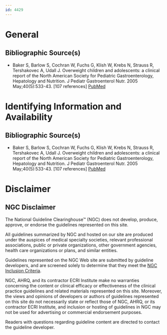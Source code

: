 ```yaml
---
id: 4429
---
```


# General

## Bibliographic Source(s)

- Baker S, Barlow S, Cochran W, Fuchs G, Klish W, Krebs N, Strauss R, Tershakovec A, Udall J. Overweight children and adolescents: a clinical report of the North American Society for Pediatric Gastroenterology, Hepatology and Nutrition. J Pediatr Gastroenterol Nutr. 2005 May;40(5):533-43. [107 references] [ PubMed ](http://www.ncbi.nlm.nih.gov/entrez/query.fcgi?cmd=Retrieve&db=pubmed&dopt=Abstract&list_uids=15861011)

# Identifying Information and Availability

## Bibliographic Source(s)

- Baker S, Barlow S, Cochran W, Fuchs G, Klish W, Krebs N, Strauss R, Tershakovec A, Udall J. Overweight children and adolescents: a clinical report of the North American Society for Pediatric Gastroenterology, Hepatology and Nutrition. J Pediatr Gastroenterol Nutr. 2005 May;40(5):533-43. [107 references] [ PubMed ](http://www.ncbi.nlm.nih.gov/entrez/query.fcgi?cmd=Retrieve&db=pubmed&dopt=Abstract&list_uids=15861011)

# Disclaimer

## NGC Disclaimer

The National Guideline Clearinghouse™ (NGC) does not develop, produce, approve, or endorse the guidelines represented on this site.

All guidelines summarized by NGC and hosted on our site are produced under the auspices of medical specialty societies, relevant professional associations, public or private organizations, other government agencies, health care organizations or plans, and similar entities.

Guidelines represented on the NGC Web site are submitted by guideline developers, and are screened solely to determine that they meet the [NGC Inclusion Criteria](/help-and-about/summaries/inclusion-criteria).

NGC, AHRQ, and its contractor ECRI Institute make no warranties concerning the content or clinical efficacy or effectiveness of the clinical practice guidelines and related materials represented on this site. Moreover, the views and opinions of developers or authors of guidelines represented on this site do not necessarily state or reflect those of NGC, AHRQ, or its contractor ECRI Institute, and inclusion or hosting of guidelines in NGC may not be used for advertising or commercial endorsement purposes.

Readers with questions regarding guideline content are directed to contact the guideline developer.

